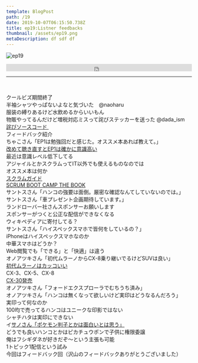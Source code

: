 ```yaml
---  
template: BlogPost  
path: /19
date: 2019-10-07T06:15:50.738Z  
title: ep19:Listner feedbacks
thumbnail: /assets/ep19.png
metaDescription: df sdf df  
---  
```

![ep19](/assets/ep19.png)  
<iframe width="100%" height="20" scrolling="no" frameborder="no" allow="autoplay" src="https://w.soundcloud.com/player/?url=https%3A//api.soundcloud.com/tracks/692208769&amp;color=%23ff5500&amp;inverse=false&amp;auto_play=false&amp;show_user=true"></iframe>

</br>


***


</br>
<p>クールビズ期間終了<br>半袖シャツやっぱないよなと気づいた　@naoharu<br>服装の縛りあるけど水飲めるからいいもん<br>物販やってるんだけど増税対応ミスって詫びステッカーを送った&nbsp;@dada_ism<br><a rel="noreferrer noopener" aria-label="詫びソースコード&nbsp; (新しいタブで開く)" href="https://nlab.itmedia.co.jp/nl/articles/1711/16/news121.html" target="_blank">詫びソースコード&nbsp;</a><br>フィードバック紹介<br>ちゃこさん「EP1は勉強回だと感じた。オススメ本あれば教えて。」<br><a rel="noreferrer noopener" aria-label="改めて聴き直すとEP1は確かに意識高い (新しいタブで開く)" href="https://jamming.fm/ep1/" target="_blank">改めて聴き直すとEP1は確かに意識高い</a><br>最近は意識レベル低下してる<br>アジャイルとかスクラムってIT以外でも使えるものなのでは<br>オススメ本は何か<br><a rel="noreferrer noopener" aria-label=" (新しいタブで開く)" href="http:// https://www.scrumguides.org/docs/scrumguide/v2017/2017-Scrum-Guide-Japanese.pdf" target="_blank">スクラムガイド</a><br><a href="https://amzn.to/2p4no5x" target="_blank" rel="noreferrer noopener" aria-label="SCRUM BOOT CAMP THE BOOK (新しいタブで開く)">SCRUM BOOT CAMP THE BOOK</a><br>サントスさん「ハンコの強要は面倒。厳密な確認なんてしていないのでは。」<br>サントスさん「車プレゼント企画期待しています。」<br>ランドローバー社さんスポンサーお願いします<br>スポンサーがつくと公正な配信ができなくなる<br>ウィキペディアに寄付してる？<br>サントスさん「ハイスペックスマホで皆何をしているの？」<br>iPhoneはハイスペックスマホなのか<br>中華スマホはどうか？<br>Web閲覧でも「できる」と「快適」は違う<br>オノアツキさん「初代ムラーノからCX-8乗り継いでるけどSUVは良い」<br><a rel="noreferrer noopener" aria-label="初代ムラーノはカッコいい (新しいタブで開く)" href="https://ja.wikipedia.org/wiki/%E6%97%A5%E7%94%A3%E3%83%BB%E3%83%A0%E3%83%A9%E3%83%BC%E3%83%8E" target="_blank">初代ムラーノはカッコいい</a><br>CX-3、CX-5、CX-8<br><a rel="noreferrer noopener" aria-label="CX-30発売 (新しいタブで開く)" href="https://www.mazda.co.jp/cars/cx-30/" target="_blank">CX-30発売</a><br>オノアツキさん「フォードエクスプローラでむちうち済み」<br>オノアツキさん「ハンコは無くなって欲しいけど実印はどうなるんだろう」<br>実印って何なのか<br>100均で売ってるハンコはユニークな印影ではない<br>シャチハタは実印にできない<br>イ<a rel="noreferrer noopener" aria-label="サノさん「ポケモン判子とかは面白いとは思う」 (新しいタブで開く)" href="https://www.rakuten.ne.jp/gold/hankos/pokemon/kanto/" target="_blank">サノさん「ポケモン判子とかは面白いとは思う」</a><br>どうでも良いハンコとかはピカチュウポンで子供に権限委譲<br>俺はフシギダネが好きだぞ〜という主張も可能<br>1トピック1配信という試み<br>今回はフィードバック回（沢山のフィードバックありがとうございました）</p>